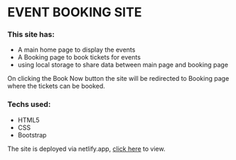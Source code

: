 # EVENT BOOKING SITE

### This site has:  
* A main home page to display the events
* A Booking page to book tickets for events
* using local storage to share data between main page and booking page
  

On clicking the Book Now button the site will be redirected to Booking page where the tickets can be booked.  

### Techs used: 
* HTML5
* CSS
* Bootstrap

The site is deployed via netlify.app, [click here](https://bookit-dev-it.netlify.app) to view.


